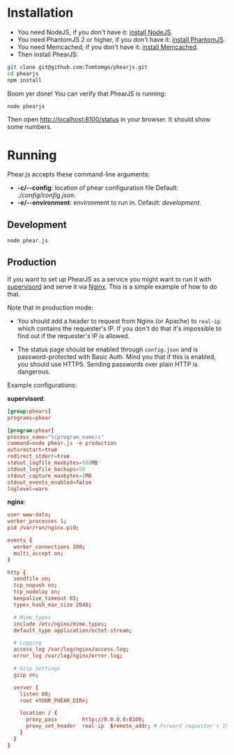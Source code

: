 # Installation

- You need NodeJS, if you don't have it: [install NodeJS](http://nodejs.org/download/).
- You need PhantomJS 2 or higher, if you don't have it: [install PhantomJS](http://phantomjs.org/download.html).
- You need Memcached, if you don't have it: [install Memcached](https://code.google.com/p/memcached/wiki/NewInstallFromPackage).
- Then install PhearJS:

```bash
git clone git@github.com:Tomtomgo/phearjs.git
cd phearjs
npm install
```

Boom yer done! You can verify that PhearJS is running:

```bash
node phearjs
```

Then open [http://localhost:8100/status](http://localhost:8100/status) in your browser. It
should show some numbers.

# Running

Phear.js accepts these command-line arguments:

- **-c/--config**: location of phear configuration file
  Default: *./config/config.json*.
- **-e/--environment**: environment to run in.
  Default: *development*.

## Development

```bash
node phear.js
```

## Production

If you want to set up PhearJS as a service you might want to run it with [supervisord](http://supervisord.org/) and serve it via [Nginx](http://nginx.org/). This is a simple example of how to do that.

Note that in production mode:

* You should add a header to request from Nginx (or Apache) to `real-ip` which contains
the requester's IP. If you don't do that it's impossible to find out if the requester's IP
is allowed.

* The status page should be enabled through `config.json` and is password-protected with
Basic Auth. Mind you that if this is enabled, you should use HTTPS. Sending passwords over
plain HTTP is dangerous.

Example configurations:

**supervisord**:

``` conf
[group:phears]
programs=phear

[program:phear]
process_name="%(program_name)s"
command=node phear.js -e production
autorestart=true
redirect_stderr=true
stdout_logfile_maxbytes=500MB
stdout_logfile_backups=50
stdout_capture_maxbytes=1MB
stdout_events_enabled=false
loglevel=warn
```

**nginx**:

``` conf
user www-data;
worker_processes 1;
pid /var/run/nginx.pid;

events {
  worker_connections 200;
  multi_accept on;
}

http {
  sendfile on;
  tcp_nopush on;
  tcp_nodelay on;
  keepalive_timeout 65;
  types_hash_max_size 2048;

  # Mime types
  include /etc/nginx/mime.types;
  default_type application/octet-stream;

  # Logging
  access_log /var/log/nginx/access.log;
  error_log /var/log/nginx/error.log;

  # Gzip Settings
  gzip on;

  server {
    listen 80;
    root <YOUR_PHEAR_DIR>;

    location / {
      proxy_pass        http://0.0.0.0:8100;
      proxy_set_header  real-ip  $remote_addr; # Forward requester's IP.
    }
  }
}
```
